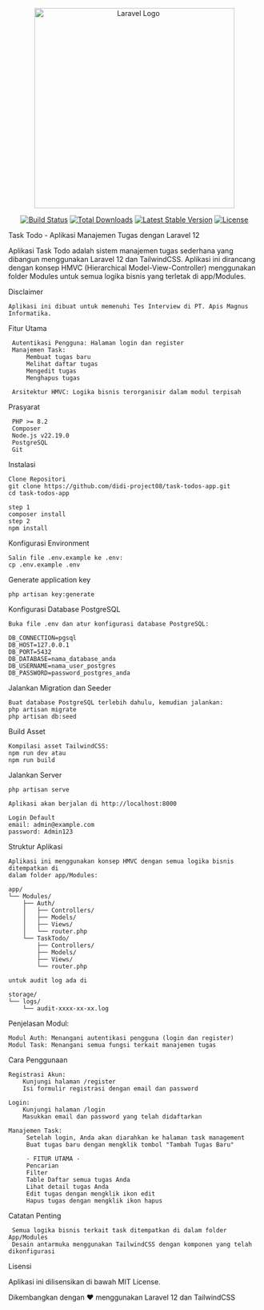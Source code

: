 <p align="center"> <a href="https://laravel.com" target="_blank"><img src="https://raw.githubusercontent.com/laravel/art/master/logo-lockup/5%20SVG/2%20CMYK/1%20Full%20Color/laravel-logolockup-cmyk-red.svg" width="400" alt="Laravel Logo"></a> </p><p align="center"> <a href="https://github.com/laravel/framework/actions"><img src="https://github.com/laravel/framework/workflows/tests/badge.svg" alt="Build Status"></a> <a href="https://packagist.org/packages/laravel/framework"><img src="https://img.shields.io/packagist/dt/laravel/framework" alt="Total Downloads"></a> <a href="https://packagist.org/packages/laravel/framework"><img src="https://img.shields.io/packagist/v/laravel/framework" alt="Latest Stable Version"></a> <a href="https://packagist.org/packages/laravel/framework"><img src="https://img.shields.io/packagist/l/laravel/framework" alt="License"></a> </p>
Task Todo - Aplikasi Manajemen Tugas dengan Laravel 12

Aplikasi Task Todo adalah sistem manajemen tugas sederhana yang dibangun menggunakan Laravel 12 dan TailwindCSS. Aplikasi ini dirancang dengan konsep HMVC (Hierarchical Model-View-Controller) menggunakan folder Modules untuk semua logika bisnis yang terletak di app/Modules. 

Disclaimer
    
    Aplikasi ini dibuat untuk memenuhi Tes Interview di PT. Apis Magnus Informatika.

Fitur Utama 

     Autentikasi Pengguna: Halaman login dan register
     Manajemen Task: 
         Membuat tugas baru
         Melihat daftar tugas
         Mengedit tugas
         Menghapus tugas
         
     Arsitektur HMVC: Logika bisnis terorganisir dalam modul terpisah
     

Prasyarat 

     PHP >= 8.2
     Composer
     Node.js v22.19.0 
     PostgreSQL
     Git
     

Instalasi 

    Clone Repositori 
    git clone https://github.com/didi-project08/task-todos-app.git
    cd task-todos-app

    step 1
    composer install
    step 2
    npm install
 
Konfigurasi Environment 

    Salin file .env.example ke .env: 
    cp .env.example .env

Generate application key

    php artisan key:generate
 
Konfigurasi Database PostgreSQL 

    Buka file .env dan atur konfigurasi database PostgreSQL: 

    DB_CONNECTION=pgsql
    DB_HOST=127.0.0.1
    DB_PORT=5432
    DB_DATABASE=nama_database_anda
    DB_USERNAME=nama_user_postgres
    DB_PASSWORD=password_postgres_anda
 
Jalankan Migration dan Seeder 

    Buat database PostgreSQL terlebih dahulu, kemudian jalankan: 
    php artisan migrate
    php artisan db:seed
 
Build Asset 

    Kompilasi asset TailwindCSS: 
    npm run dev atau
    npm run build
 
Jalankan Server 

    php artisan serve
    
    Aplikasi akan berjalan di http://localhost:8000

    Login Default
    email: admin@example.com
    password: Admin123

Struktur Aplikasi 

    Aplikasi ini menggunakan konsep HMVC dengan semua logika bisnis ditempatkan di
    dalam folder app/Modules: 

    app/
    └── Modules/
        ├── Auth/
        │   ├── Controllers/
        │   ├── Models/
        │   ├── Views/
        │   └── router.php
        └── TaskTodo/
            ├── Controllers/
            ├── Models/
            ├── Views/
            └── router.php
    
    untuk audit log ada di

    storage/
    └── logs/
        └── audit-xxxx-xx-xx.log

Penjelasan Modul: 

    Modul Auth: Menangani autentikasi pengguna (login dan register)
    Modul Task: Menangani semua fungsi terkait manajemen tugas
     

Cara Penggunaan 

    Registrasi Akun: 
        Kunjungi halaman /register
        Isi formulir registrasi dengan email dan password
         
    Login: 
        Kunjungi halaman /login
        Masukkan email dan password yang telah didaftarkan

    Manajemen Task: 
         Setelah login, Anda akan diarahkan ke halaman task management
         Buat tugas baru dengan mengklik tombol "Tambah Tugas Baru"

         - FITUR UTAMA -
         Pencarian
         Filter
         Table Daftar semua tugas Anda
         Lihat detail tugas Anda
         Edit tugas dengan mengklik ikon edit
         Hapus tugas dengan mengklik ikon hapus

Catatan Penting 

     Semua logika bisnis terkait task ditempatkan di dalam folder App/Modules
     Desain antarmuka menggunakan TailwindCSS dengan komponen yang telah dikonfigurasi
     
Lisensi 

Aplikasi ini dilisensikan di bawah MIT License. 

Dikembangkan dengan ❤️ menggunakan Laravel 12 dan TailwindCSS 
